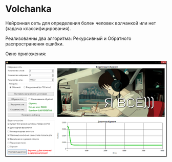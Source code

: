 # Volchanka
Нейронная сеть для определения болен человек волчанкой или нет (задача классифицирования).

Реализованны два алгоритма: Рекурсивный и Обратного распространения ошибки.

Окно приложения:

![programm](https://github.com/G-NighT/Volchanka/blob/master/screen.png)
